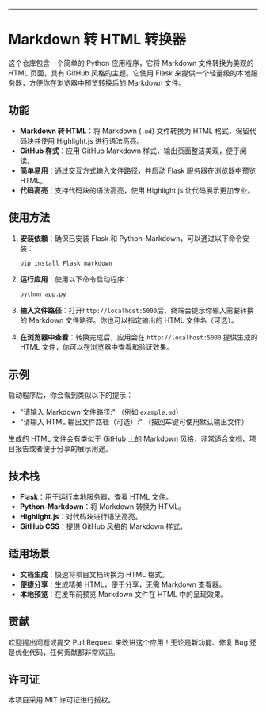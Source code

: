 

---

# Markdown 转 HTML 转换器

这个仓库包含一个简单的 Python 应用程序，它将 Markdown 文件转换为美观的 HTML 页面，具有 GitHub 风格的主题。它使用 Flask 来提供一个轻量级的本地服务器，方便你在浏览器中预览转换后的 Markdown 文件。

## 功能
- **Markdown 转 HTML**：将 Markdown (`.md`) 文件转换为 HTML 格式，保留代码块并使用 Highlight.js 进行语法高亮。
- **GitHub 样式**：应用 GitHub Markdown 样式，输出页面整洁美观，便于阅读。
- **简单易用**：通过交互方式输入文件路径，并启动 Flask 服务器在浏览器中预览 HTML。
- **代码高亮**：支持代码块的语法高亮，使用 Highlight.js 让代码展示更加专业。

## 使用方法
1. **安装依赖**：确保已安装 Flask 和 Python-Markdown，可以通过以下命令安装：
    ```sh
    pip install Flask markdown
    ```

2. **运行应用**：使用以下命令启动程序：
    ```sh
    python app.py
    ```

3. **输入文件路径**：打开`http://localhost:5000`后，终端会提示你输入需要转换的 Markdown 文件路径。你也可以指定输出的 HTML 文件名（可选）。

4. **在浏览器中查看**：转换完成后，应用会在 `http://localhost:5000` 提供生成的 HTML 文件，你可以在浏览器中查看和验证效果。

## 示例
启动程序后，你会看到类似以下的提示：
- "请输入 Markdown 文件路径:" （例如 `example.md`）
- "请输入 HTML 输出文件路径（可选）:" （按回车键可使用默认输出文件）

生成的 HTML 文件会有类似于 GitHub 上的 Markdown 风格，非常适合文档、项目报告或者便于分享的展示用途。

## 技术栈
- **Flask**：用于运行本地服务器，查看 HTML 文件。
- **Python-Markdown**：将 Markdown 转换为 HTML。
- **Highlight.js**：对代码块进行语法高亮。
- **GitHub CSS**：提供 GitHub 风格的 Markdown 样式。

## 适用场景
- **文档生成**：快速将项目文档转换为 HTML 格式。
- **便捷分享**：生成精美 HTML，便于分享，无需 Markdown 查看器。
- **本地预览**：在发布前预览 Markdown 文件在 HTML 中的呈现效果。

## 贡献
欢迎提出问题或提交 Pull Request 来改进这个应用！无论是新功能、修复 Bug 还是优化代码，任何贡献都非常欢迎。

## 许可证
本项目采用 MIT 许可证进行授权。

